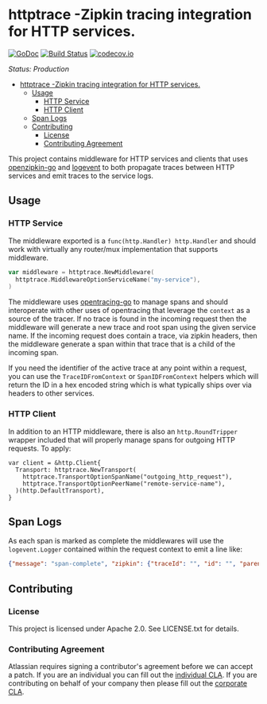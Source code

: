 <a id="markdown-httptrace--zipkin-tracing-integration-for-http-services" name="httptrace--zipkin-tracing-integration-for-http-services"></a>
# httptrace -Zipkin tracing integration for HTTP services. #
[![GoDoc](https://godoc.org/github.com/asecurityteam/httptrace?status.svg)](https://godoc.org/github.com/asecurityteam/httptrace)
[![Build Status](https://travis-ci.com/asecurityteam/httptrace.png?branch=master)](https://travis-ci.com/asecurityteam/httptrace)
[![codecov.io](https://codecov.io/github/asecurityteam/httptrace/coverage.svg?branch=master)](https://codecov.io/github/asecurityteam/httptrace?branch=master)

*Status: Production*

<!-- TOC -->

- [httptrace -Zipkin tracing integration for HTTP services.](#httptrace--zipkin-tracing-integration-for-http-services)
    - [Usage](#usage)
        - [HTTP Service](#http-service)
        - [HTTP Client](#http-client)
    - [Span Logs](#span-logs)
    - [Contributing](#contributing)
        - [License](#license)
        - [Contributing Agreement](#contributing-agreement)

<!-- /TOC -->

This project contains middleware for HTTP services and clients that uses
[openzipkin-go](https://github.com/openzipkin/zipkin-go-opentracing) and
[logevent](https://github.com/asecurityteam/logevent) to both propagate traces
between HTTP services and emit traces to the service logs.

<a id="markdown-usage" name="usage"></a>
## Usage ##

<a id="markdown-http-service" name="http-service"></a>
### HTTP Service ###

The middleware exported is a `func(http.Handler) http.Handler` and should
work with virtually any router/mux implementation that supports middleware.

```go
var middleware = httptrace.NewMiddleware(
  httptrace.MiddlewareOptionServiceName("my-service"),
)
```

The middleware uses
[opentracing-go](https://github.com/opentracing/opentracing-go) to manage
spans and should interoperate with other uses of opentracing that leverage the
`context` as a source of the tracer. If no trace is found in the incoming
request then the middleware will generate a new trace and root span using the
given service name. If the incoming request does contain a trace, via zipkin
headers, then the middleware generate a span within that trace that is a child
of the incoming span.

If you need the identifier of the active trace at any point within a request,
you can use the `TraceIDFromContext` or `SpanIDFromContext` helpers which will
return the ID in a hex encoded string which is what typically ships over via
headers to other services.

<a id="markdown-http-client" name="http-client"></a>
### HTTP Client ###

In addition to an HTTP middleware, there is also an `http.RoundTripper` wrapper
included that will properly manage spans for outgoing HTTP requests. To apply:

```golang
var client = &http.Client{
  Transport: httptrace.NewTransport(
    httptrace.TransportOptionSpanName("outgoing_http_request"),
    httptrace.TransportOptionPeerName("remote-service-name"),
  )(http.DefaultTransport),
}
```

<a id="markdown-span-logs" name="span-logs"></a>
## Span Logs ##

As each span is marked as complete the middlewares will use the
`logevent.Logger` contained within the request context to emit a line like:

```json
{"message": "span-complete", "zipkin": {"traceId": "", "id": "", "parentId": "", "name": "", "timestamp": "", "duration": "", "annotations": [{"timestamp": "", "value": ""}], "binaryAnnotations": [{"key": "", "value": ""}]}}
```

<a id="markdown-contributing" name="contributing"></a>
## Contributing ##

<a id="markdown-license" name="license"></a>
### License ###

This project is licensed under Apache 2.0. See LICENSE.txt for details.

<a id="markdown-contributing-agreement" name="contributing-agreement"></a>
### Contributing Agreement ###

Atlassian requires signing a contributor's agreement before we can accept a
patch. If you are an individual you can fill out the
[individual CLA](https://na2.docusign.net/Member/PowerFormSigning.aspx?PowerFormId=3f94fbdc-2fbe-46ac-b14c-5d152700ae5d).
If you are contributing on behalf of your company then please fill out the
[corporate CLA](https://na2.docusign.net/Member/PowerFormSigning.aspx?PowerFormId=e1c17c66-ca4d-4aab-a953-2c231af4a20b).
